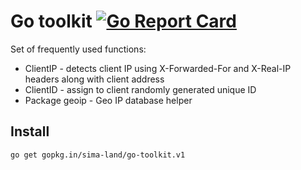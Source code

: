 # Go toolkit [![Go Report Card](https://goreportcard.com/badge/github.com/sima-land/go-toolkit)](https://goreportcard.com/report/github.com/sima-land/go-toolkit)

Set of frequently used functions:

- ClientIP - detects client IP using X-Forwarded-For and X-Real-IP headers along with client address
- ClientID - assign to client randomly generated unique ID
- Package geoip - Geo IP database helper

## Install

```
go get gopkg.in/sima-land/go-toolkit.v1
```




